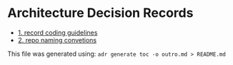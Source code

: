 # Architecture Decision Records

* [1. record coding guidelines](0001-record-coding-guidelines.md)
* [2. repo naming convetions](0002-repo-naming-convetions.md)

This file was generated using: `adr generate toc -o outro.md > README.md`

